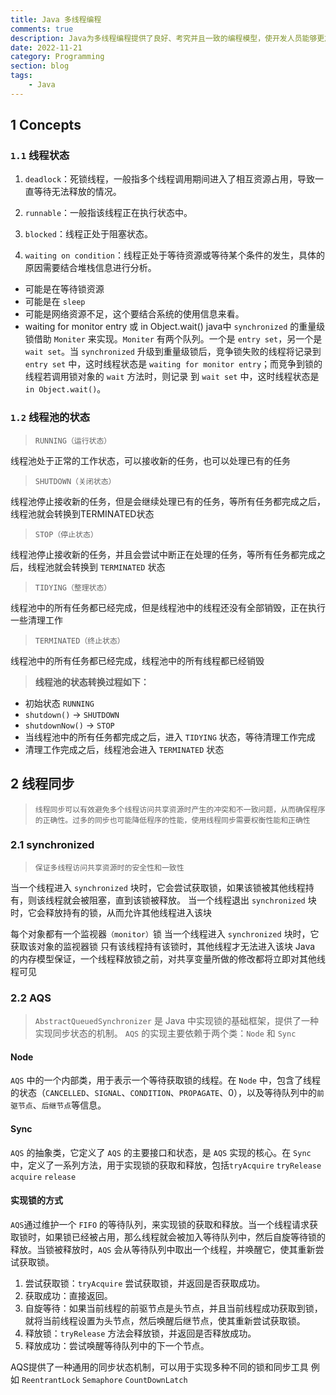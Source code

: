 ```yaml
---
title: Java 多线程编程
comments: true
description: Java为多线程编程提供了良好、考究并且一致的编程模型，使开发人员能够更加专注于问题的解决，即为所遇到的问题建立合适的模型，而不是绞尽脑汁地考虑如何将其多线程化
date: 2022-11-21
category: Programming
section: blog
tags:
    - Java
---
```


## 1 Concepts

### `1.1` 线程状态

1. `deadlock`：死锁线程，一般指多个线程调用期间进入了相互资源占用，导致一直等待无法释放的情况。

2. `runnable`：一般指该线程正在执行状态中。

3. `blocked`：线程正处于阻塞状态。

4. `waiting on condition`：线程正处于等待资源或等待某个条件的发生，具体的原因需要结合堆栈信息进行分析。

- 可能是在等待锁资源
- 可能是在 `sleep`
- 可能是网络资源不足，这个要结合系统的使用信息来看。
- waiting for monitor entry 或 in Object.wait()
java中 `synchronized` 的重量级锁借助 `Moniter` 来实现。`Moniter` 有两个队列。一个是 `entry set`，另一个是 `wait set`。当 `synchronized` 升级到重量级锁后，竞争锁失败的线程将记录到 `entry set` 中，这时线程状态是 `waiting for monitor entry`；而竞争到锁的线程若调用锁对象的 `wait` 方法时，则记录 到 `wait set` 中，这时线程状态是 `in Object.wait()`。

### `1.2` 线程池的状态

> `RUNNING（运行状态）`

线程池处于正常的工作状态，可以接收新的任务，也可以处理已有的任务

> `SHUTDOWN（关闭状态）`

线程池停止接收新的任务，但是会继续处理已有的任务，等所有任务都完成之后，线程池就会转换到TERMINATED状态

> `STOP（停止状态）`

线程池停止接收新的任务，并且会尝试中断正在处理的任务，等所有任务都完成之后，线程池就会转换到 `TERMINATED` 状态

> `TIDYING（整理状态）`

线程池中的所有任务都已经完成，但是线程池中的线程还没有全部销毁，正在执行一些清理工作

> `TERMINATED（终止状态）`

线程池中的所有任务都已经完成，线程池中的所有线程都已经销毁

> **线程池的状态转换过程如下：**

- 初始状态 `RUNNING`
- `shutdown()` -> `SHUTDOWN`
- `shutdownNow()` -> `STOP`
- 当线程池中的所有任务都完成之后，进入 `TIDYING` 状态，等待清理工作完成
- 清理工作完成之后，线程池会进入 `TERMINATED` 状态

## 2 线程同步

> `线程同步可以有效避免多个线程访问共享资源时产生的冲突和不一致问题，从而确保程序的正确性。过多的同步也可能降低程序的性能，使用线程同步需要权衡性能和正确性`

### 2.1 synchronized

> `保证多线程访问共享资源时的安全性和一致性`

当一个线程进入 `synchronized` 块时，它会尝试获取锁，如果该锁被其他线程持有，则该线程就会被阻塞，直到该锁被释放。
当一个线程退出 `synchronized` 块时，它会释放持有的锁，从而允许其他线程进入该块

每个对象都有一个监视器`（monitor）`锁
当一个线程进入 `synchronized` 块时，它获取该对象的监视器锁
只有该线程持有该锁时，其他线程才无法进入该块
Java 的内存模型保证，一个线程释放锁之前，对共享变量所做的修改都将立即对其他线程可见

### 2.2 AQS

> `AbstractQueuedSynchronizer` 是 Java 中实现锁的基础框架，提供了一种实现同步状态的机制。
> `AQS` 的实现主要依赖于两个类：`Node` 和 `Sync`

####  Node

`AQS` 中的一个内部类，用于表示一个等待获取锁的线程。在 `Node` 中，包含了线程的状态（`CANCELLED`、`SIGNAL`、`CONDITION`、`PROPAGATE`、0），以及等待队列中的`前驱节点`、`后继节点`等信息。

#### Sync

`AQS` 的抽象类，它定义了 `AQS` 的主要接口和状态，是 `AQS` 实现的核心。在 `Sync` 中，定义了一系列方法，用于实现锁的获取和释放，包括`tryAcquire` `tryRelease` `acquire` `release`

#### 实现锁的方式

`AQS`通过维护一个 `FIFO` 的等待队列，来实现锁的获取和释放。当一个线程请求获取锁时，如果锁已经被占用，那么线程就会被加入等待队列中，然后自旋等待锁的释放。当锁被释放时，`AQS` 会从等待队列中取出一个线程，并唤醒它，使其重新尝试获取锁。

1. 尝试获取锁：`tryAcquire` 尝试获取锁，并返回是否获取成功。
2. 获取成功：直接返回。
3. 自旋等待：如果当前线程的前驱节点是头节点，并且当前线程成功获取到锁，就将当前线程设置为头节点，然后唤醒后继节点，使其重新尝试获取锁。
4. 释放锁：`tryRelease` 方法会释放锁，并返回是否释放成功。
5. 释放成功：尝试唤醒等待队列中的下一个节点。

AQS提供了一种通用的同步状态机制，可以用于实现多种不同的锁和同步工具
例如 `ReentrantLock` `Semaphore` `CountDownLatch`
